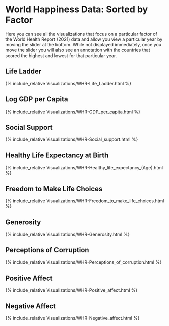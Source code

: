 # World Happiness Data: Sorted by Factor

Here you can see all the visualizations that focus on a particular factor of the World Health Report (2021) data and allow you view a particular year by moving the slider at the bottom. While not displayed immediately, once you move the slider you will also see an annotation with the countries that scored the highest and lowest for that particular year.

## Life Ladder

{% include_relative Visualizations/WHR-Life_Ladder.html %}

## Log GDP per Capita

{% include_relative Visualizations/WHR-GDP_per_capita.html %}

## Social Support

{% include_relative Visualizations/WHR-Social_support.html %}

## Healthy Life Expectancy at Birth

{% include_relative Visualizations/WHR-Healthy_life_expectancy_(Age).html %}

## Freedom to Make Life Choices

{% include_relative Visualizations/WHR-Freedom_to_make_life_choices.html %}

## Generosity

{% include_relative Visualizations/WHR-Generosity.html %}

## Perceptions of Corruption

{% include_relative Visualizations/WHR-Perceptions_of_corruption.html %}

## Positive Affect

{% include_relative Visualizations/WHR-Positive_affect.html %}

## Negative Affect

{% include_relative Visualizations/WHR-Negative_affect.html %}
